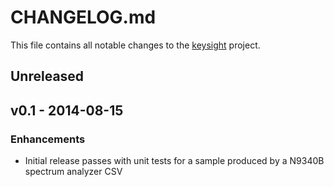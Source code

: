 # CHANGELOG.md
This file contains all notable changes to the [keysight][] project.

## Unreleased


## v0.1 - 2014-08-15

### Enhancements
- Initial release passes with unit tests for a sample produced by a
  N9340B spectrum analyzer CSV

[keysight]: https://github.com/questrail/keysight
